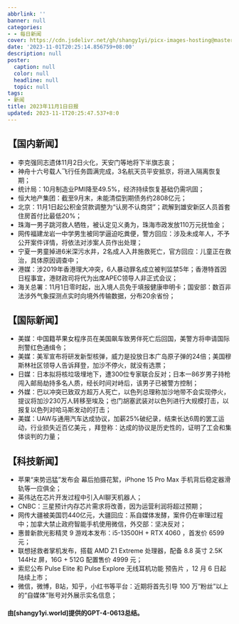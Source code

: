 ```yaml
---
abbrlink: ''
banner: null
categories:
- - 每日新闻
cover: https://cdn.jsdelivr.net/gh/shangy1yi/picx-images-hosting@master/FWT8cXaVEAA2C4h.2h81q1m596.webp
date: '2023-11-01T20:25:14.856759+08:00'
description: null
poster:
  caption: null
  color: null
  headline: null
  topic: null
tags:
- 新闻
title: 2023年11月1日日报
updated: 2023-11-1T20:25:47.537+8:0
---
```

## 【国内新闻】

* 李克强同志遗体11月2日火化，天安门等地将下半旗志哀；
* 神舟十六号载人飞行任务圆满完成，3名航天员平安抵京，将进入隔离恢复期；
* 统计局：10月制造业PMI降至49.5%，经济持续恢复基础仍需巩固；
* 恒大地产集团：截至9月末，未能清偿到期债务约2808亿元；
* 北京：11月1日起公积金贷款调整为“认房不认商贷”；疏解到雄安新区人员首套住房首付比最低20%；
* 珠海一男子跳河救人牺牲，被认定见义勇为，珠海市政发放110万元抚恤金；
* 网传福建龙岩一中学男生被同学逼迫吃粪便，警方回应：涉及未成年人，不予公开案件详情，将依法对涉案人员作出处理；
* 宁夏一男童掉进6米深污水井，2名成人入井施救死亡，官方回应：儿童正在救治，具体原因调查中；
* 港媒：涉2019年香港理大冲突，6人暴动罪名成立被判监禁5年；香港特首因日程事宜，港财政司将代为出席APEC领导人非正式会议；
* 海关总署：11月1日零时起，出入境人员免于填报健康申明卡；国安部：数百非法涉外气象探测点实时向境外传输数据，分布20余省份；

## 【国际新闻】

* 美媒：中国籍苹果女程序员在美国飙车致男伴死亡后回国，美警方将申请国际刑警红色通缉令；
* 美媒：美军宣布将研发新型核弹，威力是投放日本广岛原子弹的24倍；美国穆斯林社区领导人告诉拜登，加沙不停火，就没有选票；
* 日媒：日本拟将核垃圾埋地下，遭300位专家联合反对；日本一86岁男子持枪闯入邮局劫持多名人质，经长时间对峙后，该男子已被警方控制；
* 外媒：巴以冲突已致双方超万人死亡，以色列总理称加沙地带不会实现停火，提议将加沙230万人转移至埃及；也门胡塞武装对以色列进行大规模打击，以报复以色列对哈马斯发动的打击；
* 美媒：UAW与通用汽车达成协议，加薪25%破纪录，结束长达6周的罢工运动，行业损失近百亿美元 ，拜登称：达成的协议是历史性的，证明了工会和集体谈判的力量；

## 【科技新闻】

* 苹果“来势迅猛”发布会 幕后拍摄花絮，iPhone 15 Pro Max 手机背后稳定器滑轨等一应俱全；
* 英伟达在芯片开发过程中引入AI聊天机器人；
* CNBC：三星预计内存芯片需求将改善，因为运营利润将超过预期；
* 网传大疆被美国罚440亿元，大疆回应：系自媒体发酵，案件仍在审理过程中；加拿大禁止政府智能手机使用微信，外交部：坚决反对；
* 惠普新款光影精灵 9 游戏本发布：i5-13500H + RTX 4060 ，首发价 6599 元；
* 联想拯救者掌机发布，搭载 AMD Z1 Extreme 处理器，配备 8.8 英寸 2.5K 144Hz 屏，16G + 512G 配置售价 4999 元；
* 索尼公布 Pulse Elite 和 Pulse Explore 无线耳机功能 预告片 ，12 月 6 日起陆续上市；
* 微信，微博，B站，知乎，小红书等平台：近期将首先引导 100 万“粉丝”以上的“自媒体”账号对外展示实名信息；

#### 由[shangy1yi.world]提供的GPT-4-0613总结。
